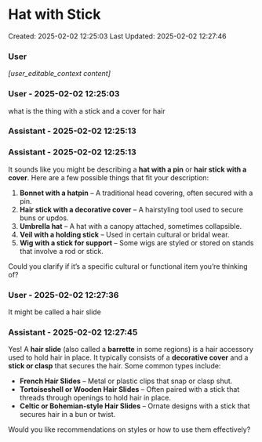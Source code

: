 # Hat with Stick

Created: 2025-02-02 12:25:03
Last Updated: 2025-02-02 12:27:46

### User

*[user_editable_context content]*

### User - 2025-02-02 12:25:03

what is the thing with a stick and a cover for hair

### Assistant - 2025-02-02 12:25:13



### Assistant - 2025-02-02 12:25:13

It sounds like you might be describing a **hat with a pin** or **hair stick with a cover**. Here are a few possible things that fit your description:  

1. **Bonnet with a hatpin** – A traditional head covering, often secured with a pin.
2. **Hair stick with a decorative cover** – A hairstyling tool used to secure buns or updos.
3. **Umbrella hat** – A hat with a canopy attached, sometimes collapsible.
4. **Veil with a holding stick** – Used in certain cultural or bridal wear.
5. **Wig with a stick for support** – Some wigs are styled or stored on stands that involve a rod or stick.

Could you clarify if it’s a specific cultural or functional item you’re thinking of?

### User - 2025-02-02 12:27:36

It might be called a hair slide


### Assistant - 2025-02-02 12:27:45

Yes! A **hair slide** (also called a **barrette** in some regions) is a hair accessory used to hold hair in place. It typically consists of a **decorative cover** and a **stick or clasp** that secures the hair. Some common types include:

- **French Hair Slides** – Metal or plastic clips that snap or clasp shut.
- **Tortoiseshell or Wooden Hair Slides** – Often paired with a stick that threads through openings to hold hair in place.
- **Celtic or Bohemian-style Hair Slides** – Ornate designs with a stick that secures hair in a bun or twist.

Would you like recommendations on styles or how to use them effectively?

